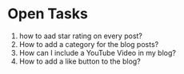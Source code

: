 # Open Tasks

1. how to aad star rating on every post?
2. How to add a category for the blog posts?
3. How can I include a YouTube Video in my blog?
4. How to add a like button to the blog?